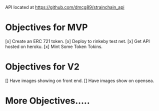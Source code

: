 API located at https://github.com/dmcg89/strainchain_api

# Objectives for MVP
[x] Create an ERC 721 token. 
[x] Deploy to rinkeby test net.
[x] Get API hosted on heroku.
[x] Mint Some Token Tokins.
# Objectives for V2
[] Have images showing on front end.
[] Have images show on opensea.
# More Objectives.....
